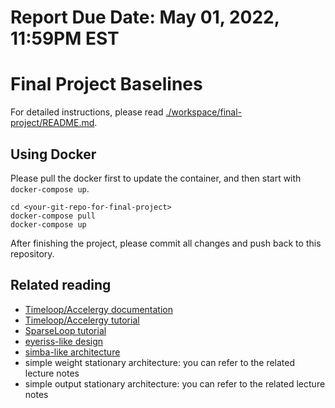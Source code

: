 # Report Due Date: May 01, 2022, 11:59PM EST

# Final Project Baselines
For detailed instructions, please read [./workspace/final-project/README.md](./workspace/final-project/README.md). 

## Using Docker

Please pull the docker first to update the container, and then start with `docker-compose up`. 
```
cd <your-git-repo-for-final-project>
docker-compose pull
docker-compose up
```
After finishing the project, please commit all changes and push back to this repository.

##  Related reading
 - [Timeloop/Accelergy documentation](https://timeloop.csail.mit.edu/)
 - [Timeloop/Accelergy tutorial](http://accelergy.mit.edu/tutorial.html)
 - [SparseLoop tutorial](https://accelergy.mit.edu/sparse_tutorial.html)
 - [eyeriss-like design](https://people.csail.mit.edu/emer/papers/2017.01.jssc.eyeriss_design.pdf)
 - [simba-like architecture](https://people.eecs.berkeley.edu/~ysshao/assets/papers/shao2019-micro.pdf)
 - simple weight stationary architecture: you can refer to the related lecture notes
 - simple output stationary architecture: you can refer to the related lecture notes
